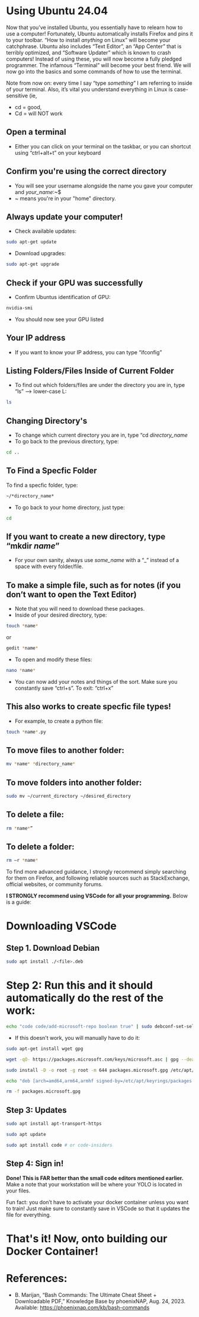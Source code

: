 # Using Ubuntu 24.04 

Now that you’ve installed Ubuntu, you essentially have to relearn how to use a computer! Fortunately, Ubuntu automatically installs Firefox and pins it to your toolbar. “How to install *anything* on Linux” will become your catchphrase. Ubuntu also includes “Text Editor”, an “App Center” that is terribly optimized, and “Software Updater” which is known to crash computers! Instead of using these, you will now become a fully pledged programmer. The infamous “Terminal” will become your best friend. We will now go into the basics and some commands of how to use the terminal. 

Note from now on: every time I say “type *something*” I am referring to inside of your terminal. Also, it’s vital you understand everything in Linux is case-sensitive 
(ie, 
- cd = good,
- Cd = will NOT work

## Open a terminal
- Either you can click on your terminal on the taskbar, or you can shortcut using “ctrl+alt+t” on your keyboard

## Confirm you're using the correct directory
- You will see your username alongside the name you gave your computer and *your_name*:~$ 
- ~ means you're in your "home" directory.

## Always update your computer! 
- Check available updates:
```bash
sudo apt-get update
```

- Download upgrades:
```bash
sudo apt-get upgrade
```

## Check if your GPU was successfully
- Confirm Ubuntus identification of GPU:
```bash
nvidia-smi
```
- You should now see your GPU listed 

## Your IP address
- If you want to know your IP address, you can type “ifconfig” 

## Listing Folders/Files Inside of Current Folder
- To find out which folders/files are under the directory you are in, type “ls” --> lower-case L:
```bash
ls
```

## Changing Directory's
- To change which current directory you are in, type “cd *directory_name*
- To go back to the previous directory, type:
```bash
cd ..
```

## To Find a Specfic Folder
To find a specfic folder, type: 
```bash
~/*directory_name*
``` 

- To go back to your home directory, just type:
```bash
cd
```

## If you want to create a new directory, type “mkdir *name*” 
- For your own sanity, always use *some_name* with a “_” instead of a space with every folder/file. 

## To make a simple file, such as for notes (if you don’t want to open the Text Editor) 
- Note that you will need to download these packages.
- Inside of your desired directory, type:
```bash
touch *name*
```

or

```bash
gedit *name*
```

- To open and modify these files:
```bash
nano *name* 
```

- You can now add your notes and things of the sort. Make sure you constantly save “ctrl+s”. To exit: “ctrl+x” 

## This also works to create specfic file types! 
- For example, to create a python file:
```bash
touch *name*.py
```

## To move files to another folder: 
```bash
mv *name* *directory_name* 
```
## To move folders into another folder: 
```bash
sudo mv ~/current_directory ~/desired_directory 
```
  
## To delete a file:
```bash
rm *name*”
```

## To delete a folder:
```bash
rm –r *name* 
```

To find more advanced guidance, I strongly recommend simply searching for them on Firefox, and following reliable sources such as StackExchange, official websites, or community forums. 

 

**I STRONGLY recommend using VSCode for all your programming.** Below is a guide: 
# Downloading VSCode
## Step 1. Download Debian  
```bash
sudo apt install ./<file>.deb 
```

  
# Step 2: Run this and it should automatically do the rest of the work: 
```bash
echo "code code/add-microsoft-repo boolean true" | sudo debconf-set-selections 
```

- If this doesn't work, you will manually have to do it: 
```bash
sudo apt-get install wget gpg

wget -qO- https://packages.microsoft.com/keys/microsoft.asc | gpg --dearmor > packages.microsoft.gpg

sudo install -D -o root -g root -m 644 packages.microsoft.gpg /etc/apt/keyrings/packages.microsoft.gpg

echo "deb [arch=amd64,arm64,armhf signed-by=/etc/apt/keyrings/packages.microsoft.gpg] https://packages.microsoft.com/repos/code stable main" |sudo tee /etc/apt/sources.list.d/vscode.list > /dev/null 

rm -f packages.microsoft.gpg 
```


## Step 3: Updates
```bash
sudo apt install apt-transport-https 

sudo apt update 

sudo apt install code # or code-insiders
```

## Step 4: Sign in!
**Done! This is FAR better than the small code editors mentioned earlier.**
Make a note that your workstation will be where your YOLO is located in your files.

Fun fact: you don’t have to activate your docker container unless you want to train! Just make sure to constantly save in VSCode so that it updates the file for everything. 



# That's it! Now, onto building our Docker Container! 


# References:
- B. Marijan, “Bash Commands: The Ultimate Cheat Sheet + Downloadable PDF,” Knowledge Base by phoenixNAP, Aug. 24, 2023. Available: https://phoenixnap.com/kb/bash-commands
